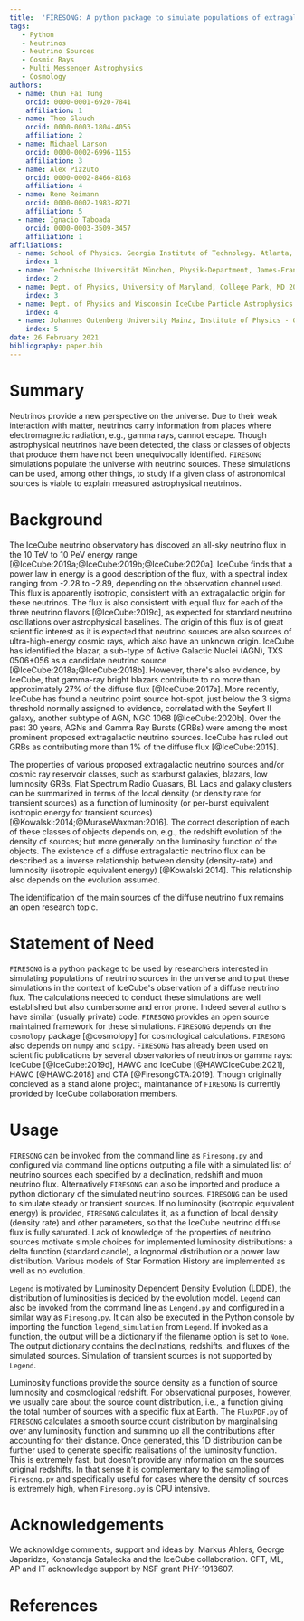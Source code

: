 ```yaml
---
title:  'FIRESONG: A python package to simulate populations of extragalactic neutrino sources'
tags:
   - Python
   - Neutrinos
   - Neutrino Sources
   - Cosmic Rays
   - Multi Messenger Astrophysics
   - Cosmology
authors:
  - name: Chun Fai Tung
    orcid: 0000-0001-6920-7841
    affiliation: 1
  - name: Theo Glauch
    orcid: 0000-0003-1804-4055
    affiliation: 2
  - name: Michael Larson
    orcid: 0000-0002-6996-1155
    affiliation: 3
  - name: Alex Pizzuto
    orcid: 0000-0002-8466-8168
    affiliation: 4
  - name: Rene Reimann
    orcid: 0000-0002-1983-8271
    affiliation: 5
  - name: Ignacio Taboada
    orcid: 0000-0003-3509-3457
    affiliation: 1
affiliations:
  - name: School of Physics. Georgia Institute of Technology. Atlanta, GA 30332, USA
    index: 1
  - name: Technische Universität München, Physik-Department, James-Frank-Str. 1, D-85748 Garching bei München, Germany
    index: 2
  - name: Dept. of Physics, University of Maryland, College Park, MD 20742, USA
    index: 3
  - name: Dept. of Physics and Wisconsin IceCube Particle Astrophysics Center, University of Wisconsin–Madison, Madison, WI 53706, USA
    index: 4
  - name: Johannes Gutenberg University Mainz, Institute of Physics - QUANTUM, 55128 Mainz, Germany
    index: 5
date: 26 February 2021
bibliography: paper.bib
---
```


# Summary

Neutrinos provide a new perspective on the universe. Due to their weak
interaction with matter, neutrinos carry information from places where
electromagnetic radiation, e.g., gamma rays, cannot
escape. Though astrophysical neutrinos have been detected, the class
or classes of objects that produce them have not been unequivocally
identified. ``FIRESONG`` simulations populate the universe with
neutrino sources. These simulations can be used, among other things,
to study if a given class of astronomical sources is viable
to explain measured astrophysical neutrinos. 

# Background

The IceCube neutrino observatory has discoved an all-sky neutrino flux
in the 10 TeV to 10 PeV energy range
[@IceCube:2019a;@IceCube:2019b;@IceCube:2020a]. IceCube
finds that a power law in energy is a good description of the flux,
with a spectral index ranging from -2.28 to -2.89, depending on the
observation channel used. This flux is apparently isotropic,
consistent with an extragalactic origin for these neutrinos. The flux
is also consistent with equal flux for each of the three neutrino
flavors [@IceCube:2019c], as expected for standard neutrino oscillations over astrophysical
baselines. The origin of this flux is of great scientific interest as
it is expected that neutrino sources are also sources of
ultra-high-energy cosmic rays, which also have an unknown origin. 
IceCube has identified the blazar, a sub-type of Active Galactic
Nuclei (AGN), TXS 0506+056 as a candidate neutrino source
[@IceCube:2018a;@IceCube:2018b]. However, there's also evidence, by
IceCube, that gamma-ray bright blazars contribute to no more than 
approximately 27% of the diffuse flux [@IceCube:2017a]. More recently,
IceCube has found a neutrino point source hot-spot, just below the 3
sigma threshold normally assigned to evidence, correlated with the
Seyfert II galaxy, another subtype of AGN, NGC 1068 [@IceCube:2020b]. Over
the past 30 years, AGNs and Gamma Ray Bursts (GRBs) were among the
most prominent proposed extragalactic neutrino sources. IceCube has
ruled out GRBs as contributing more than 1% of the diffuse flux
[@IceCube:2015].

The properties of various proposed extragalactic neutrino
sources and/or cosmic ray reservoir classes, such as starburst galaxies,
blazars, low luminosity GRBs, Flat Spectrum Radio Quasars, BL Lacs and
galaxy clusters can be summarized in terms of the local density (or
density rate for transient sources) as a function of luminosity (or
per-burst equivalent isotropic energy for transient sources)
[@Kowalski:2014;@MuraseWaxman:2016]. The correct description of each of these classes of 
objects depends on, e.g., the redshift evolution of the density of
sources; but more generally on the luminosity function of the
objects. The existence of a diffuse extragalactic neutrino flux can be
described as a inverse relationship between density (density-rate) and
luminosity (isotropic equivalent energy) [@Kowalski:2014]. This relationship also
depends on the evolution assumed.

The identification of the main sources of the diffuse neutrino flux remains an
open research topic.

# Statement of Need

``FIRESONG`` is a python package to be used by researchers interested in
simulating populations of neutrino sources in the universe and to put
these simulations in the context of IceCube's observation of a diffuse
neutrino flux. The calculations needed to conduct these simulations
are well established 
but also cumbersome and error prone. Indeed several authors have similar
(usually private) code. ``FIRESONG`` provides an open source 
maintained framework for these simulations.  ``FIRESONG`` depends on
the ``cosmolopy`` package [@cosmolopy] 
for cosmological calculations. ``FIRESONG`` also depends on ``numpy``
and ``scipy``. ``FIRESONG`` has already been used on scientific
publications by several observatories of neutrinos or gamma rays:
IceCube [@IceCube:2019d], HAWC and IceCube [@HAWCIceCube:2021], 
HAWC [@HAWC:2018] and CTA [@FiresongCTA:2019]. Though originally concieved
as a stand alone project, maintanance of ``FIRESONG`` is currently
provided by IceCube collaboration members.

# Usage

``FIRESONG`` can be invoked from the command line as ``Firesong.py`` and
configured via command line options outputing a file with a simulated list of
neutrino sources each specified by a declination, redshift and muon
neutrino flux. Alternatively ``FIRESONG`` can also be imported and 
produce a python dictionary of the simulated neutrino
sources. ``FIRESONG`` can be used to simulate steady or transient
sources. If no luminosity (isotropic equivalent energy) is provided,
``FIRESONG`` calculates it, as a function of local density (density
rate) and other parameters, so that the IceCube neutrino diffuse flux is fully
saturated. Lack of knowledge of the properties of neutrino sources
motivate simple choices for implemented luminosity distributions: a
delta function (standard candle), a lognormal distribution or a power
law distribution. Various models of Star Formation History are
implemented as well as no evolution.

```Legend``` is motivated by Luminosity Dependent 
Density Evolution (LDDE), the distribution of luminosities is decided by 
the evolution model. ```Legend``` can also be invoked from the
command line as ```Lengend.py``` and configured in a similar way as
```Firesong.py```. It can also be executed in the Python console by
importing the function  ```legend_simulation``` from ```Legend```. If
invoked as a function, the output will be a dictionary if the filename
option is set to ```None```. The output dictionary contains the
declinations, redshifts, and fluxes  of the simulated
sources. Simulation of transient sources is not supported  by
```Legend```. 

Luminosity functions provide the source density as a function of
source luminosity and cosmological redshift. For observational
purposes, however, we usually care about the source count
distribution, i.e., a function giving the total number of sources with
a specific flux at Earth. The ``FluxPDF.py`` of ``FIRESONG``
calculates a smooth source count distribution by marginalising over
any luminosity function and summing up all the contributions after
accounting for their distance. Once generated, this 1D distribution
can be further used to generate specific realisations of the
luminosity function. This is extremely fast, but doesn’t provide any
information on the sources original redshifts. In that sense it is
complementary to the sampling of ``Firesong.py`` and specifically
useful for cases where the density of sources is extremely high, when
``Firesong.py`` is CPU intensive.

# Acknowledgements

We acknowldge comments, support and ideas by:  Markus Ahlers, George
Japaridze, Konstancja Satalecka and the IceCube collaboration. 
CFT, ML, AP and IT acknowledge support by NSF grant PHY-1913607.

# References
